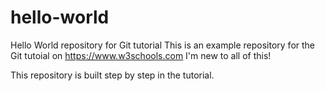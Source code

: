 # hello-world
Hello World repository for Git tutorial
This is an example repository for the Git tutoial on https://www.w3schools.com
I'm new to all of this!

This repository is built step by step in the tutorial.
